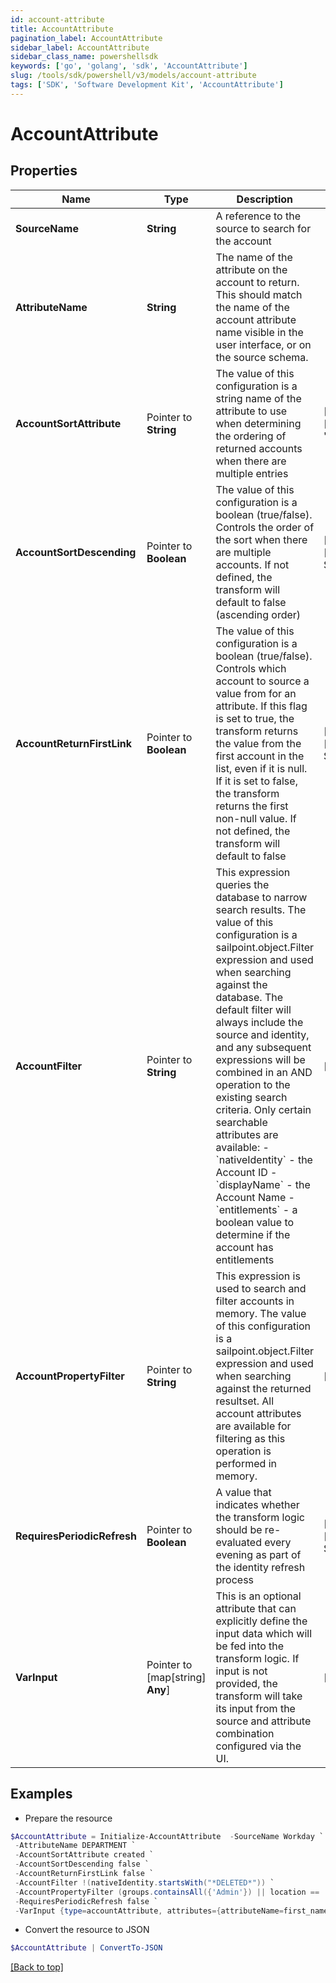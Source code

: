 ```yaml
---
id: account-attribute
title: AccountAttribute
pagination_label: AccountAttribute
sidebar_label: AccountAttribute
sidebar_class_name: powershellsdk
keywords: ['go', 'golang', 'sdk', 'AccountAttribute'] 
slug: /tools/sdk/powershell/v3/models/account-attribute
tags: ['SDK', 'Software Development Kit', 'AccountAttribute']
---
```



# AccountAttribute

## Properties

Name | Type | Description | Notes
------------ | ------------- | ------------- | -------------
**SourceName** |  **String** | A reference to the source to search for the account | 
**AttributeName** |  **String** | The name of the attribute on the account to return. This should match the name of the account attribute name visible in the user interface, or on the source schema. | 
**AccountSortAttribute** |  Pointer to **String** | The value of this configuration is a string name of the attribute to use when determining the ordering of returned accounts when there are multiple entries | [optional] [default to "created"]
**AccountSortDescending** |  Pointer to **Boolean** | The value of this configuration is a boolean (true/false). Controls the order of the sort when there are multiple accounts. If not defined, the transform will default to false (ascending order) | [optional] [default to $false]
**AccountReturnFirstLink** |  Pointer to **Boolean** | The value of this configuration is a boolean (true/false). Controls which account to source a value from for an attribute.  If this flag is set to true, the transform returns the value from the first account in the list, even if it is null. If it is set to false, the transform returns the first non-null value. If not defined, the transform will default to false | [optional] [default to $false]
**AccountFilter** |  Pointer to **String** | This expression queries the database to narrow search results. The value of this configuration is a sailpoint.object.Filter expression and used when searching against the database.  The default filter will always include the source and identity, and any subsequent expressions will be combined in an AND operation to the existing search criteria. Only certain searchable attributes are available:  - &#x60;nativeIdentity&#x60; - the Account ID  - &#x60;displayName&#x60; - the Account Name  - &#x60;entitlements&#x60; - a boolean value to determine if the account has entitlements | [optional] 
**AccountPropertyFilter** |  Pointer to **String** | This expression is used to search and filter accounts in memory. The value of this configuration is a sailpoint.object.Filter expression and used when searching against the returned resultset.  All account attributes are available for filtering as this operation is performed in memory. | [optional] 
**RequiresPeriodicRefresh** |  Pointer to **Boolean** | A value that indicates whether the transform logic should be re-evaluated every evening as part of the identity refresh process | [optional] [default to $false]
**VarInput** |  Pointer to [map[string] **Any**] | This is an optional attribute that can explicitly define the input data which will be fed into the transform logic. If input is not provided, the transform will take its input from the source and attribute combination configured via the UI. | [optional] 

## Examples

- Prepare the resource
```powershell
$AccountAttribute = Initialize-AccountAttribute  -SourceName Workday `
 -AttributeName DEPARTMENT `
 -AccountSortAttribute created `
 -AccountSortDescending false `
 -AccountReturnFirstLink false `
 -AccountFilter !(nativeIdentity.startsWith("*DELETED*")) `
 -AccountPropertyFilter (groups.containsAll({'Admin'}) || location == 'Austin') `
 -RequiresPeriodicRefresh false `
 -VarInput {type=accountAttribute, attributes={attributeName=first_name, sourceName=Source}}
```

- Convert the resource to JSON
```powershell
$AccountAttribute | ConvertTo-JSON
```


[[Back to top]](#) 

